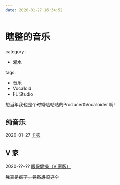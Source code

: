 ```yaml
---
date: 2020-01-27 16:34:52
---
```


# 瞎整的音乐

category:

- 灌水

tags:

- 音乐
- Vocaloid
- FL Studio

想当年我也是个~~时常咕咕咕的~~Producer&Vocaloider 啊!

<!-- more -->

## 纯音乐

2020-01-27 [卡农](/song/canon.mp3)

## V 家

2020-??-?? [眼保健操（V 家版）](/YanBaoJianCao)

~~我真是疯了，竟然想搞这个~~
